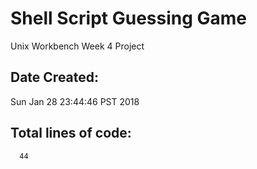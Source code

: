 # Shell Script Guessing Game
Unix Workbench Week 4 Project
## Date Created: 
Sun Jan 28 23:44:46 PST 2018
## Total lines of code: 
      44
